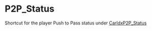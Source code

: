 # P2P_Status <Badge text="boolean" />

Shortcut for the player Push to Pass status under [CarIdxP2P_Status](caridxp2p_status.md)

